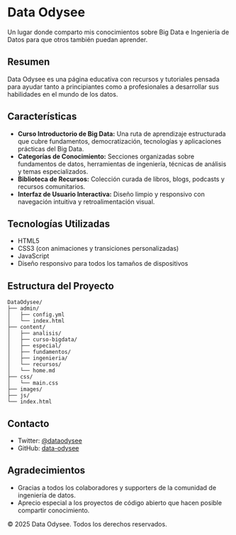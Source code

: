 # Data Odysee

Un lugar donde comparto mis conocimientos sobre Big Data e Ingeniería de Datos para que otros también puedan aprender.

## Resumen

Data Odysee es una página educativa con recursos y tutoriales pensada para ayudar tanto a principiantes como a profesionales a desarrollar sus habilidades en el mundo de los datos.

## Características

*   **Curso Introductorio de Big Data:** Una ruta de aprendizaje estructurada que cubre fundamentos, democratización, tecnologías y aplicaciones prácticas del Big Data.
*   **Categorías de Conocimiento:** Secciones organizadas sobre fundamentos de datos, herramientas de ingeniería, técnicas de análisis y temas especializados.
*   **Biblioteca de Recursos:** Colección curada de libros, blogs, podcasts y recursos comunitarios.
*   **Interfaz de Usuario Interactiva:** Diseño limpio y responsivo con navegación intuitiva y retroalimentación visual.

## Tecnologías Utilizadas

*   HTML5
*   CSS3 (con animaciones y transiciones personalizadas)
*   JavaScript
*   Diseño responsivo para todos los tamaños de dispositivos


## Estructura del Proyecto

```
DataOdysee/
├── admin/
│   ├── config.yml
│   └── index.html
├── content/
│   ├── analisis/
│   ├── curso-bigdata/
│   ├── especial/
│   ├── fundamentos/
│   ├── ingenieria/
│   └── recursos/
│   └── home.md
├── css/
│   └── main.css
├── images/
├── js/
└── index.html
```

## Contacto

*   Twitter: [@dataodysee](https://twitter.com/dataodysee)
*   GitHub: [data-odysee](https://github.com/data-odysee)

## Agradecimientos

*   Gracias a todos los colaboradores y supporters de la comunidad de ingeniería de datos.
*   Aprecio especial a los proyectos de código abierto que hacen posible compartir conocimiento.

© 2025 Data Odysee. Todos los derechos reservados.
